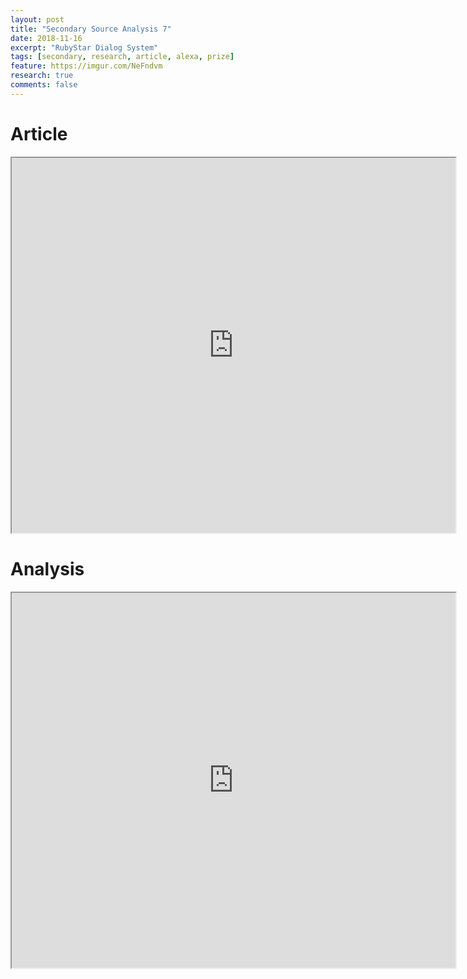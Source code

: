 ```yaml
---
layout: post
title: "Secondary Source Analysis 7"
date: 2018-11-16
excerpt: "RubyStar Dialog System"
tags: [secondary, research, article, alexa, prize]
feature: https://imgur.com/NeFndvm
research: true
comments: false
---
```


# Article

<iframe src="https://drive.google.com/file/d/1MzDw6tNJF_CuHQ4ePpaGDgcrIfftOZxi/preview" width="710" height="600"></iframe>

# Analysis

<iframe src="https://drive.google.com/file/d/1dr5FiV8jbklHXEQvnz9ITlFaA1d0VLnP/preview" width="710" height="600"></iframe>
